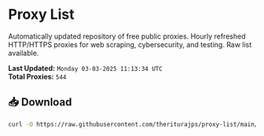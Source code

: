 # Proxy List

Automatically updated repository of free public proxies. Hourly refreshed HTTP/HTTPS proxies for web scraping, cybersecurity, and testing. Raw list available.

**Last Updated:** `Monday 03-03-2025 11:13:34 UTC`  
**Total Proxies:** `544`

## 📥 Download
```bash
curl -O https://raw.githubusercontent.com/theriturajps/proxy-list/main/proxies.txt

